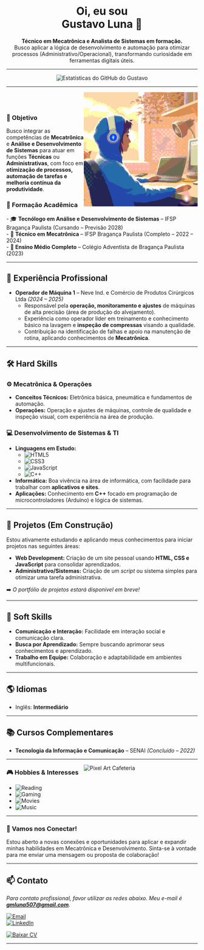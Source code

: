 <div align="center">
  
  <h1>Oi, eu sou<br> Gustavo Luna 👋</h1>
</div>

<p align="center">
  <b>Técnico em Mecatrônica e Analista de Sistemas em formação.</b> <br>
  Busco aplicar a lógica de desenvolvimento e automação para otimizar processos (Administrativo/Operacional), transformando curiosidade em ferramentas digitais úteis.
</p>

---

<div align="center">
  <img src="https://github-readme-stats.vercel.app/api?username=gustavoluna-dev&show_icons=true&theme=gotham&hide_border=true&include_all_commits=true" alt="Estatísticas do GitHub do Gustavo"/>
</div>

---


  <img align="right" src="https://github.com/gustavoluna-dev/gustavoluna-dev/blob/main/lofi.gif" width="300" alt="Pixel Art Cafeteria"/>
  <br></br>


<h3>🎯 Objetivo</h3>
<p>Busco integrar as competências de <strong>Mecatrônica</strong> e <strong>Análise e Desenvolvimento de Sistemas</strong> para atuar em funções <strong>Técnicas</strong> ou <strong>Administrativas</strong>, com foco em <strong>otimização de processos, automação de tarefas e melhoria contínua da produtividade</strong>.</p>


<h3>🏫 Formação Acadêmica</h3>
- 🎓 <strong>Tecnólogo em Análise e Desenvolvimento de Sistemas</strong> – IFSP Bragança Paulista (Cursando – Previsão 2028) <br>
- 🤖 <strong>Técnico em Mecatrônica</strong> – IFSP Bragança Paulista (Completo – 2022 – 2024) <br>
- 🏫 <strong>Ensino Médio Completo</strong> – Colégio Adventista de Bragança Paulista (2023)

---

## 💼 Experiência Profissional
- **Operador de Máquina 1** – Neve Ind. e Comércio de Produtos Cirúrgicos Ltda *(2024 – 2025)*
    - Responsável pela **operação, monitoramento e ajustes** de máquinas de alta precisão (área de produção do alvejamento).
    - Experiência como operador líder em treinamento e conhecimento básico na lavagem e **inspeção de compressas** visando a qualidade.
    - Contribuição na identificação de falhas e apoio na manutenção de rotina, aplicando conhecimentos de **Mecatrônica**.

---

## 🛠 Hard Skills

### ⚙️ Mecatrônica & Operações
- **Conceitos Técnicos:** Eletrônica básica, pneumática e fundamentos de automação.
- **Operações:** Operação e ajustes de máquinas, controle de qualidade e inspeção visual, com experiência na área de produção.

### 💻 Desenvolvimento de Sistemas & TI
- **Linguagens em Estudo:**
  - ![HTML5](https://img.shields.io/badge/HTML5-E34F26?style=for-the-badge&logo=html5&logoColor=white)  
  - ![CSS3](https://img.shields.io/badge/CSS3-1572B6?style=for-the-badge&logo=css3&logoColor=white)  
  - ![JavaScript](https://img.shields.io/badge/JavaScript-F7DF1E?style=for-the-badge&logo=javascript&logoColor=black)  
  - ![C++](https://img.shields.io/badge/C++-00599C?style=for-the-badge&logo=cplusplus&logoColor=white)  
- **Informática:** Boa vivência na área de informática, com facilidade para trabalhar com **aplicativos e sites**.
- **Aplicações:** Conhecimento em **C++** focado em programação de microcontroladores (Arduino) e lógica de sistemas.

---

## 📂 Projetos (Em Construção)

Estou ativamente estudando e aplicando meus conhecimentos para iniciar projetos nas seguintes áreas:

- **Web Development:** Criação de um site pessoal usando **HTML, CSS e JavaScript** para consolidar aprendizados.
- **Administrativo/Sistemas:** Criação de um *script* ou sistema simples para otimizar uma tarefa administrativa.

➡️ *O portfólio de projetos estará disponível em breve!*

---

## 🤝 Soft Skills
- **Comunicação e Interação:** Facilidade em interação social e comunicação clara.
- **Busca por Aprendizado:** Sempre buscando aprimorar seus conhecimentos e aprendizado.
- **Trabalho em Equipe:** Colaboração e adaptabilidade em ambientes multifuncionais.

---

## 🌎 Idiomas
- Inglês: **Intermediário**

---

## 📚 Cursos Complementares
- **Tecnologia da Informação e Comunicação** – SENAI *(Concluído – 2022)*

---
<img align="right" src="https://media2.giphy.com/media/v1.Y2lkPTc5MGI3NjExdHloMmd2Y2M1OHAwdmYxYTY2b3N1OXprcDFvcm84bDFianhsdzdwZSZlcD12MV9pbnRlcm5hbF9naWZfYnlfYWQmY3Q9Zw/VFHa3Kg39gFLVbinN1/giphy.gif" width="300" alt="Pixel Art Cafeteria"/>
<h3>🎮 Hobbies & Interesses</h3>


- ![Reading](https://img.shields.io/badge/📚%20Reading-8A2BE2?style=for-the-badge)  
- ![Gaming](https://img.shields.io/badge/🎮%20Gaming%20on%20Steam-000000?style=for-the-badge&logo=steam&logoColor=white)  
- ![Movies](https://img.shields.io/badge/🎥%20Watching%20Movies%20&%20Series-FF4500?style=for-the-badge)
- ![Music](https://img.shields.io/badge/🎧%20Música%20-1DB954?style=for-the-badge&logo=spotify&logoColor=white)

---
<h3>📣 Vamos nos Conectar!</h3>

Estou aberto a novas conexões e oportunidades para aplicar e expandir minhas habilidades em Mecatrônica e Desenvolvimento. Sinta-se à vontade para me enviar uma mensagem ou proposta de colaboração!

---

## 📫 Contato
*Para contato profissional, favor utilizar as redes abaixo. Meu e-mail é **gmluna507@gmail.com***.

[![Email](https://img.shields.io/badge/Email-D14836?style=for-the-badge&logo=gmail&logoColor=white)](mailto:gmluna507@gmail.com) <br>
[![LinkedIn](https://img.shields.io/badge/LinkedIn-0077B5?style=for-the-badge&logo=linkedin&logoColor=white)](https://www.linkedin.com/in/gustavo-luna-143811364/)

[![Baixar CV](https://img.shields.io/badge/Baixar%20Currículo%20(PDF)-red?style=for-the-badge&logo=adobeacrobatreader&logoColor=white)](https://github.com/gustavoluna-dev/gustavoluna-dev/blob/main/Curriculum%20Gustavo.pdf)

---

